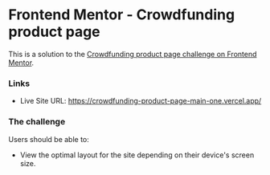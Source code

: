 # Frontend Mentor - Crowdfunding product page

This is a solution to the [Crowdfunding product page challenge on Frontend Mentor](https://www.frontendmentor.io/challenges/crowdfunding-product-page-7uvcZe7ZR).

### Links

- Live Site URL: https://crowdfunding-product-page-main-one.vercel.app/

### The challenge

Users should be able to:

- View the optimal layout for the site depending on their device's screen size.

